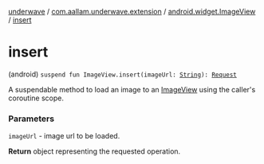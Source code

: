 [underwave](../../index.md) / [com.aallam.underwave.extension](../index.md) / [android.widget.ImageView](index.md) / [insert](./insert.md)

# insert

(android) `suspend fun ImageView.insert(imageUrl: `[`String`](https://kotlinlang.org/api/latest/jvm/stdlib/kotlin/-string/index.html)`): `[`Request`](../../com.aallam.underwave.load/-request/index.md)

A suspendable method to load an image to an [ImageView](https://developer.android.com/reference/android/widget/ImageView.html) using the caller's coroutine scope.

### Parameters

`imageUrl` - image url to be loaded.

**Return**
object representing the requested operation.

